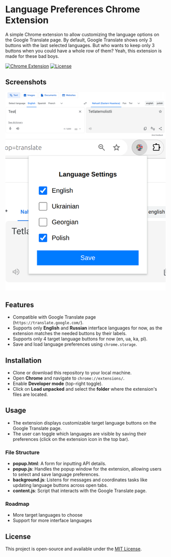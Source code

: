 # Language Preferences Chrome Extension
A simple Chrome extension to allow customizing the language options on the Google Translate page.
By default, Google Translate shows only 3 buttons with the last selected languages. But who wants to keep only 3 buttons when you could have a whole row of them? Yeah, this extension is made for these bad boys.

[![Chrome Extension](https://img.shields.io/badge/chrome%20extension-v0.9-blue)](https://developer.chrome.com/docs/extensions/mv3/getstarted/extensions-101/)
[![License](https://img.shields.io/badge/license-MIT-green)](https://opensource.org/licenses/MIT)

## Screenshots
![Buttons](images/screenshot_1.png)
![Settings](images/screenshot_2.png)

## Features
- Compatible with Google Translate page (`https://translate.google.com/`).
- Supports only **English** and **Russian** interface languages for now, as the extension matches the needed buttons by their labels.
- Supports only 4 target language buttons for now (en, ua, ka, pl).
- Save and load language preferences using `chrome.storage`.

## Installation
- Clone or download this repository to your local machine.
- Open **Chrome** and navigate to `chrome://extensions/`.
- Enable **Developer mode** (top-right toggle).
- Click on **Load unpacked** and select the **folder** where the extension's files are located.

## Usage
- The extension displays customizable target language buttons on the Google Translate page.
- The user can toggle which languages are visible by saving their preferences (click on the extension icon in the top bar).

### File Structure
- **popup.html**: A form for inputting API details.
- **popup.js**: Handles the popup window for the extension, allowing users to select and save language preferences.
- **background.js**: Listens for messages and coordinates tasks like updating language buttons across open tabs.
- **content.js**: Script that interacts with the Google Translate page.

### Roadmap
- More target languages to choose
- Support for more interface languages

## License
This project is open-source and available under the [MIT License](https://opensource.org/licenses/MIT).
